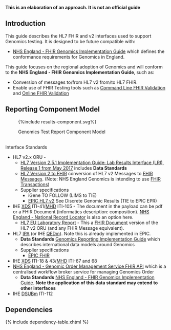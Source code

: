 
**This is an elaboration of an approach. It is not an official guide**

## Introduction

This guide describes the HL7 FHIR and v2 interfaces used to support Genomics testing. It is designed to be future compatible with:

- [NHS England - FHIR Genomics Implementation Guide](https://simplifier.net/guide/fhir-genomics-implementation-guide/Home/FHIRAssets/Profiles) which defines the conformance requirements for Genomics in England.

This guide focuses on the regional adoption of Genomics and will conform to the **NHS England - FHIR Genomics Implementation Guide**, such as:

- Conversion of messages to/from HL7 v2 from/to HL7 FHIR.
- Enable use of FHIR Testing tools such as [Command Line FHIR Validation](https://confluence.hl7.org/display/FHIR/Using+the+FHIR+Validator) and [Online FHIR Validation](https://validator.fhir.org/)

## Reporting Component Model

<figure>
{%include results-component.svg%}
<p id="fX.X.X.X-X" class="figureTitle">Genomics Test Report Component Model</p>
</figure>
<br clear="all"

### Interface Standards

- HL7 v2.x ORU - 
  - [HL7 Version 2.5.1 Implementation Guide: Lab Results Interface (LRI), Release 1 from May 2017](https://confluence.hl7.org/download/attachments/25559919/2018%2004%2003%20-%20V2%20LRI%20-%20Ch.%205%20CG%20and%20Code%20System%20Tables.pdf?api=v2) includes **Data Standards**
  - [HL7 Version 2 to FHIR](https://build.fhir.org/ig/HL7/v2-to-fhir/) conversion of HL7 v2 Messages to [FHIR Messages](https://hl7.org/fhir/R4/messaging.html). (Note: NHS England Genomics is intending to use [FHIR Transactions](https://hl7.org/fhir/R4/http.html#transaction))
  - Supplier specifications
    - iGene TO FOLLOW (LIMS to TIE)
    - [EPIC HL7 v2](https://open.epic.com/Interface/HL7v2) See Discrete Genomic Results (TIE to EPIC EPR)
- IHE [XDS](https://profiles.ihe.net/ITI/TF/Volume1/ch-10.html) ITI-41/[MHD](https://profiles.ihe.net/ITI/MHD/index.html) ITI-105 - The document in the payload can be pdf or a FHIR Document (informatics description: composition). [NHS England - National Record Locator](https://digital.nhs.uk/developer/api-catalogue/national-record-locator-fhir) is also an option here.
  - [HL7 EU Laboratory Report](https://build.fhir.org/ig/hl7-eu/laboratory/) - This a [FHIR Document](https://hl7.org/fhir/R4/documents.html) version of the HL7 v2 ORU (and any FHIR Message equivalent). 
- HL7 [IPA](https://build.fhir.org/ig/HL7/fhir-ipa/) (or IHE [QEDm](https://profiles.ihe.net/PCC/QEDm/)). Note this is already implemented in EPIC.  
  - **Data Standards** [Genomics Reporting Implementation Guide](https://build.fhir.org/ig/HL7/genomics-reporting/index.html) which describes international data models around Genomics
  - Supplier specifications
    - [EPIC FHIR](https://fhir.epic.com/)
- IHE [XDS](https://profiles.ihe.net/ITI/TF/Volume1/ch-10.html) ITI-18 & 43/[MHD](https://profiles.ihe.net/ITI/MHD/index.html) ITI-67 and 68
- [NHS England - Genomic Order Management Service FHIR API](https://digital.nhs.uk/developer/api-catalogue/genomic-order-management-service-fhir) which is a centralised workflow broker service for managing Genomics Order
  - **Data Standards** [NHS England - FHIR Genomics Implementation Guide](https://simplifier.net/guide/fhir-genomics-implementation-guide). **Note the application of this data standard may extend to other interfaces**
- IHE [DSUBm](https://profiles.ihe.net/ITI/DSUBm/index.html) ITI-112

## Dependencies

{% include dependency-table.xhtml %}
